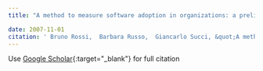 ```yaml
---
title: "A method to measure software adoption in organizations: a preliminary study"

date: 2007-11-01
citation: ' Bruno Rossi,  Barbara Russo,  Giancarlo Succi, &quot;A method to measure software adoption in organizations: a preliminary study.&quot;, 2007.'
---
```

Use [Google Scholar](https://scholar.google.com/scholar?q=A+method+to+measure+software+adoption+in+organizations:+a+preliminary+study){:target="_blank"} for full citation
